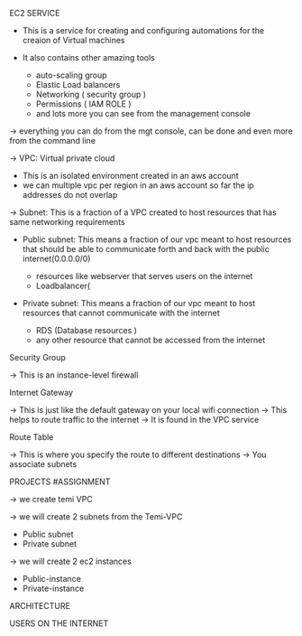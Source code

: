 EC2 SERVICE 

- This is a service for creating and configuring automations for the creaion of Virtual machines 

- It also contains other amazing tools 
  - auto-scaling group 
  - Elastic Load balancers 
  - Networking ( security group ) 
  - Permissions ( IAM ROLE ) 
  - and lots more you can see from the management console 
  

-> everything you can do from the mgt console, can be done and even more from the command line

-> VPC: Virtual private cloud 
  - This is an isolated environment created in an aws account 
  - we can multiple vpc per region in an aws account so far the ip addresses do not overlap 

-> Subnet: This is a fraction of a VPC created to host resources that has same networking requirements 
  - Public subnet: This means a fraction of our vpc meant to host resources that should be able to communicate forth and back with the public internet(0.0.0.0/0)
     - resources like webserver that serves users on the internet 
	 - Loadbalancer(
	 
  - Private subnet:  This means a fraction of our vpc meant to host resources that cannot communicate with the internet  
     - RDS (Database resources ) 
	 - any other resource that cannot be accessed from the internet

Security Group 

-> This is an instance-level firewall 

Internet Gateway 

-> This is just like the default gateway on your local wifi connection 
-> This helps to route traffic to the internet 
-> It is found in the VPC service 

Route Table 

-> This is where you specify the route to different destinations 
-> You associate subnets 	 

PROJECTS 
#ASSIGNMENT 

-> we create temi VPC 

-> we will create 2 subnets from the Temi-VPC 
   - Public subnet 
   - Private subnet 

-> we will create 2 ec2 instances 
   - Public-instance 
   - Private-instance 
   
     
   
   
   
   
   
   
   
   
   
   
   
   
   
   
   
   
   

   
  ARCHITECTURE 
  
  
  USERS ON THE INTERNET 
  
  
  
  
  
  
  
  
  
  
  
  